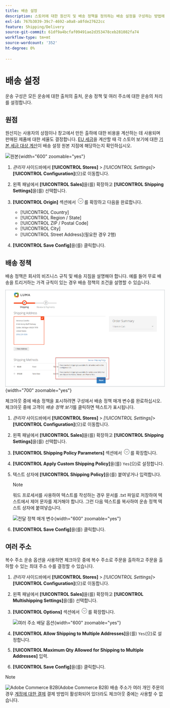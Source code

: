 ```yaml
---
title: 배송 설정
description: 스토어에 대한 원산지 및 배송 정책을 정의하는 배송 설정을 구성하는 방법에 대해 알아봅니다.
exl-id: 767b3039-39c7-4692-a0a8-a8fde27622cc
feature: Shipping/Delivery
source-git-commit: 61df9a4bcfaf09491ae2d353478ceb281082fa74
workflow-type: tm+mt
source-wordcount: '352'
ht-degree: 0%

---
```


# 배송 설정

운송 구성은 모든 운송에 대한 출처의 출처, 운송 정책 및 여러 주소에 대한 운송의 처리를 설정합니다.

## 원점

원산지는 사용자의 상점이나 창고에서 만든 출하에 대한 비용을 계산하는 데 사용되며 판매된 제품에 대한 세율도 결정합니다. [EU 세금](international-tax-guidelines.md#eu-tax-configuration)을 계산할 때 각 스토어 보기에 대한 [기본 세금 대상 계산](../configuration-reference/sales/tax.md)이 배송 설정 원본 지점에 해당하는지 확인하십시오.

![원본](../configuration-reference/sales/assets/shipping-settings-origin.png){width="600" zoomable="yes"}

1. _관리자_ 사이드바에서 **[!UICONTROL Stores]** > _[!UICONTROL Settings]_>**[!UICONTROL Configuration]**(으)로 이동합니다.

1. 왼쪽 패널에서 **[!UICONTROL Sales]**&#x200B;을(를) 확장하고 **[!UICONTROL Shipping Settings]**&#x200B;을(를) 선택합니다.

1. **[!UICONTROL Origin]** 섹션에서 ![확장 선택기](../assets/icon-display-expand.png)를 확장하고 다음을 완료합니다.

   - [!UICONTROL Country]
   - [!UICONTROL Region / State]
   - [!UICONTROL ZIP / Postal Code]
   - [!UICONTROL City]
   - [!UICONTROL Street Address](필요한 경우 2행)

1. **[!UICONTROL Save Config]**&#x200B;을(를) 클릭합니다.

## 배송 정책

배송 정책은 회사의 비즈니스 규칙 및 배송 지침을 설명해야 합니다. 예를 들어 무료 배송을 트리거하는 가격 규칙이 있는 경우 배송 정책의 조건을 설명할 수 있습니다.

![체크아웃 중 배송 정책](./assets/storefront-checkout-shipping-policy.png){width="700" zoomable="yes"}

체크아웃 중에 배송 정책을 표시하려면 구성에서 배송 정책 매개 변수를 완료하십시오. 체크아웃 중에 고객이 _배송 정책 보기_&#x200B;를 클릭하면 텍스트가 표시됩니다.

1. _관리자_ 사이드바에서 **[!UICONTROL Stores]** > _[!UICONTROL Settings]_>**[!UICONTROL Configuration]**(으)로 이동합니다.

1. 왼쪽 패널에서 **[!UICONTROL Sales]**&#x200B;을(를) 확장하고 **[!UICONTROL Shipping Settings]**&#x200B;을(를) 선택합니다.

1. **[!UICONTROL Shipping Policy Parameters]** 섹션에서 ![확장 선택기](../assets/icon-display-expand.png)를 확장합니다.

1. **[!UICONTROL Apply Custom Shipping Policy]**&#x200B;을(를) `Yes`(으)로 설정합니다.

1. 텍스트 상자에 **[!UICONTROL Shipping Policy]**&#x200B;을(를) 붙여넣거나 입력합니다.

   >[!NOTE]
   >
   >워드 프로세서를 사용하여 텍스트를 작성하는 경우 문서를 .txt 파일로 저장하여 텍스트에서 제어 문자를 제거해야 합니다. 그런 다음 텍스트를 복사하여 운송 정책 텍스트 상자에 붙여넣습니다.

   ![전달 정책 매개 변수](../configuration-reference/sales/assets/shipping-settings-shipping-policy-parameters.png){width="600" zoomable="yes"}

1. **[!UICONTROL Save Config]**&#x200B;을(를) 클릭합니다.

## 여러 주소

복수 주소 운송 옵션을 사용하면 체크아웃 중에 복수 주소로 주문을 출하하고 주문을 출하할 수 있는 최대 주소 수를 결정할 수 있습니다.

1. _관리자_ 사이드바에서 **[!UICONTROL Stores]** > _[!UICONTROL Settings]_>**[!UICONTROL Configuration]**(으)로 이동합니다.

1. 왼쪽 패널에서 **[!UICONTROL Sales]**&#x200B;을(를) 확장하고 **[!UICONTROL Multishipping Settings]**&#x200B;을(를) 선택합니다.

1. **[!UICONTROL Options]** 섹션에서 ![확장 선택기](../assets/icon-display-expand.png)를 확장합니다.

   ![여러 주소 배달 옵션](../configuration-reference/sales/assets/multishipping-settings-options.png){width="600" zoomable="yes"}

1. **[!UICONTROL Allow Shipping to Multiple Addresses]**&#x200B;을(를) `Yes`(으)로 설정합니다.

1. **[!UICONTROL Maximum Qty Allowed for Shipping to Multiple Addresses]** 입력.

1. **[!UICONTROL Save Config]**&#x200B;을(를) 클릭합니다.

>[!NOTE]
>
>![Adobe Commerce B2B](../assets/b2b.svg)(Adobe Commerce B2B) 배송 주소가 여러 개인 주문의 경우 [계정에 대한 결제](../b2b/enable-basic-features.md#configure-payment-on-account) 결제 방법이 활성화되어 있더라도 체크아웃 중에는 사용할 수 없습니다.
